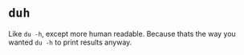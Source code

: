 # `duh`

Like `du -h`, except more human readable. Because thats the way you wanted `du -h` to print results anyway.